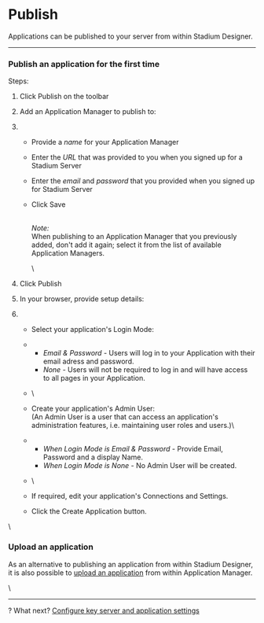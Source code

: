 # Publish

Applications can be published to your server from within Stadium Designer.

***

### Publish an application for the first time

Steps:

1. Click Publish on the toolbar
2. Add an Application Manager to publish to:
3.
   * Provide a _name_ for your Application Manager
   * Enter the _URL_ that was provided to you when you signed up for a Stadium Server
   * Enter the _email_ and _password_ that you provided when you signed up for Stadium Server
   *   Click Save

       \
       _Note:_\
       When publishing to an Application Manager that you previously added, don't add it again; select it from the list of available Application Managers.

       \

4. Click Publish
5. In your browser, provide setup details:
6.
   * Select your application's Login Mode:
   *
     * _Email & Password_ - Users will log in to your Application with their email adress and password.
     * _None_                       - Users will not be required to log in and will have access to all pages in your Application.
   * \

   * Create your application's Admin User:\
     &#x20;    (An Admin User is a user that can access an application's administration features, i.e. maintaining user roles and users.)\

   *
     * _When Login Mode is Email & Password_ - Provide Email, Password and a display Name.
     * _When Login Mode is None_                      - No Admin User will be created.
   * \

   * If required, edit your application's Connections and Settings.
   * Click the Create Application button.

\


### Upload an application

As an alternative to publishing an application from within Stadium Designer, it is also possible to [upload an application](https://about/docs/HowItWorks/ApplicationManager/#upload) from within Application Manager.

\


***

?   What next?   [Configure key server and application settings](broken-reference)

